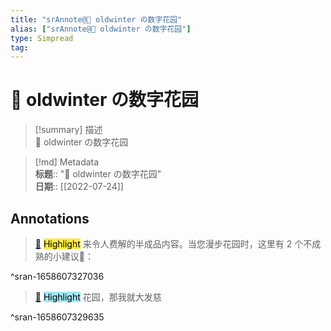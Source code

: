 ```yaml
---
title: "srAnnote@🌱 oldwinter の数字花园"
alias: ["srAnnote@🌱 oldwinter の数字花园"]
type: Simpread
tag: 
---
```


# 🌱 oldwinter の数字花园

> [!summary] 描述  
> 🌱 oldwinter の数字花园

> [!md] Metadata  
> **标题**:: "🌱 oldwinter の数字花园"  
> **日期**:: [[2022-07-24]]  

## Annotations

> [📌](<http://localhost:7026/reading/3#id=1658607327036>) <mark style="background-color: #ffeb3b">Highlight</mark> 
> 来令人费解的半成品内容。当您漫步花园时，这里有 2 个不成熟的小建议💁：

^sran-1658607327036


> [📌](<http://localhost:7026/reading/3#id=1658607329635>) <mark style="background-color: #a2e9f2">Highlight</mark> 
> 花园，那我就大发慈

^sran-1658607329635




